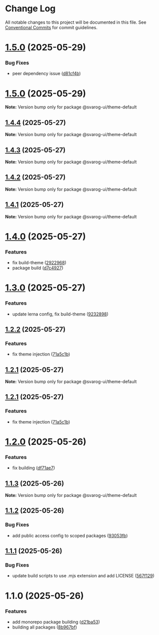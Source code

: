 # Change Log

All notable changes to this project will be documented in this file.
See [Conventional Commits](https://conventionalcommits.org) for commit guidelines.

# [1.5.0](https://github.com/baaaaaaaaasowenyaaaaaaamamabeatsebaaah/svarog/compare/@svarog-ui/theme-default@1.4.4...@svarog-ui/theme-default@1.5.0) (2025-05-29)

### Bug Fixes

- peer dependency issue ([d81cf4b](https://github.com/baaaaaaaaasowenyaaaaaaamamabeatsebaaah/svarog/commit/d81cf4bd985afd28944e4bd5a97b12bff033fc98))

# [1.5.0](https://github.com/baaaaaaaaasowenyaaaaaaamamabeatsebaaah/svarog/compare/@svarog-ui/theme-default@1.4.4...@svarog-ui/theme-default@1.5.0) (2025-05-29)

**Note:** Version bump only for package @svarog-ui/theme-default

## [1.4.4](https://github.com/baaaaaaaaasowenyaaaaaaamamabeatsebaaah/svarog/compare/@svarog-ui/theme-default@1.4.3...@svarog-ui/theme-default@1.4.4) (2025-05-27)

**Note:** Version bump only for package @svarog-ui/theme-default

## [1.4.3](https://github.com/baaaaaaaaasowenyaaaaaaamamabeatsebaaah/svarog/compare/@svarog-ui/theme-default@1.4.2...@svarog-ui/theme-default@1.4.3) (2025-05-27)

**Note:** Version bump only for package @svarog-ui/theme-default

## [1.4.2](https://github.com/baaaaaaaaasowenyaaaaaaamamabeatsebaaah/svarog/compare/@svarog-ui/theme-default@1.4.1...@svarog-ui/theme-default@1.4.2) (2025-05-27)

**Note:** Version bump only for package @svarog-ui/theme-default

## [1.4.1](https://github.com/baaaaaaaaasowenyaaaaaaamamabeatsebaaah/svarog/compare/@svarog-ui/theme-default@1.4.0...@svarog-ui/theme-default@1.4.1) (2025-05-27)

**Note:** Version bump only for package @svarog-ui/theme-default

# [1.4.0](https://github.com/baaaaaaaaasowenyaaaaaaamamabeatsebaaah/svarog/compare/@svarog-ui/theme-default@1.3.0...@svarog-ui/theme-default@1.4.0) (2025-05-27)

### Features

- fix build-theme ([2922968](https://github.com/baaaaaaaaasowenyaaaaaaamamabeatsebaaah/svarog/commit/292296897024527645ee314761114553f5a95539))
- package build ([d7c4927](https://github.com/baaaaaaaaasowenyaaaaaaamamabeatsebaaah/svarog/commit/d7c49273c29471ca7dc54b2e7084b0f79740b5b0))

# [1.3.0](https://github.com/baaaaaaaaasowenyaaaaaaamamabeatsebaaah/svarog/compare/@svarog-ui/theme-default@1.2.2...@svarog-ui/theme-default@1.3.0) (2025-05-27)

### Features

- update lerna config, fix build-theme ([9232898](https://github.com/baaaaaaaaasowenyaaaaaaamamabeatsebaaah/svarog/commit/9232898988069e7246cec2757068fc8952b1d3a4))

## [1.2.2](https://github.com/baaaaaaaaasowenyaaaaaaamamabeatsebaaah/svarog/compare/@svarog-ui/theme-default@1.2.0...@svarog-ui/theme-default@1.2.2) (2025-05-27)

### Features

- fix theme injection ([71a5c1b](https://github.com/baaaaaaaaasowenyaaaaaaamamabeatsebaaah/svarog/commit/71a5c1beef79a201583a0d08e9872d5bc900eea2))

## [1.2.1](https://github.com/baaaaaaaaasowenyaaaaaaamamabeatsebaaah/svarog/compare/@svarog-ui/theme-default@1.2.1...@svarog-ui/theme-default@1.2.1) (2025-05-27)

**Note:** Version bump only for package @svarog-ui/theme-default

## [1.2.1](https://github.com/baaaaaaaaasowenyaaaaaaamamabeatsebaaah/svarog/compare/@svarog-ui/theme-default@1.2.0...@svarog-ui/theme-default@1.2.1) (2025-05-27)

### Features

- fix theme injection ([71a5c1b](https://github.com/baaaaaaaaasowenyaaaaaaamamabeatsebaaah/svarog/commit/71a5c1beef79a201583a0d08e9872d5bc900eea2))

# [1.2.0](https://github.com/baaaaaaaaasowenyaaaaaaamamabeatsebaaah/svarog/compare/@svarog-ui/theme-default@1.1.3...@svarog-ui/theme-default@1.2.0) (2025-05-26)

### Features

- fix building ([df71ae7](https://github.com/baaaaaaaaasowenyaaaaaaamamabeatsebaaah/svarog/commit/df71ae79af43b7f08730cb63d0fc5d0d83fa69cd))

## [1.1.3](https://github.com/baaaaaaaaasowenyaaaaaaamamabeatsebaaah/svarog/compare/@svarog-ui/theme-default@1.1.2...@svarog-ui/theme-default@1.1.3) (2025-05-26)

**Note:** Version bump only for package @svarog-ui/theme-default

## [1.1.2](https://github.com/baaaaaaaaasowenyaaaaaaamamabeatsebaaah/svarog/compare/@svarog-ui/theme-default@1.1.1...@svarog-ui/theme-default@1.1.2) (2025-05-26)

### Bug Fixes

- add public access config to scoped packages ([93053fb](https://github.com/baaaaaaaaasowenyaaaaaaamamabeatsebaaah/svarog/commit/93053fb8f7ab6f97728609c5551e2f2cf84dbc6c))

## [1.1.1](https://github.com/baaaaaaaaasowenyaaaaaaamamabeatsebaaah/svarog/compare/@svarog-ui/theme-default@1.1.0...@svarog-ui/theme-default@1.1.1) (2025-05-26)

### Bug Fixes

- update build scripts to use .mjs extension and add LICENSE ([567f129](https://github.com/baaaaaaaaasowenyaaaaaaamamabeatsebaaah/svarog/commit/567f129c9f2c8f722ec578d0a76d8736531368d3))

# 1.1.0 (2025-05-26)

### Features

- add monorepo package building ([d21ba53](https://github.com/baaaaaaaaasowenyaaaaaaamamabeatsebaaah/svarog/commit/d21ba53e2f6b82eed3c048658966cf3b3033fb10))
- building all packages ([8b967bf](https://github.com/baaaaaaaaasowenyaaaaaaamamabeatsebaaah/svarog/commit/8b967bf4c958b6784baef6f40edd22654123dc87))
